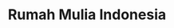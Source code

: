 ---
layout: inner
title: Rumah Mulia Indonesia
posttype: work
category: Web Development
projectdate: September 2016
thumbnail: rmi-thumb.jpg
---
